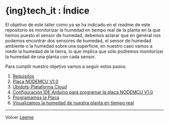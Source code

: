 # {ing}tech_it : Índice

El objetivo de este taller como ya se ha indicado en el readme de este repositorio es monitorizar la humedad en tiempo real de la planta en la que hemos puesto el sensor de humedad, debemos aclarar que en general nos podemos encontrar dos sensores de humedad, el sensor de humedad ambiente o la humedad sobre una superficie, en nuestro caso vamos a medir la humedad de la tierra, lo que implica que sólo podremos monitorizar la humedad de una planta con cada sensor.

Para cumplir nuestro objetivo vamos a seguir estos pasos:

1. [Requisitos](./requisitos.md)
1. [Placa NODEMCU V1.0](./placa_nodemcu.md)
1. [Ubidots-Plataforma Cloud](./ubidots.md)
1. [Configuración IDE Arduino para programar la placa NODEMCU V1.0](./configurando_ide_arduino.md)
1. [Programamos la Placa](./programando_placa.md)
1. [Visualizamos la humedad de nuestra planta en tiempo real](./visualizando_datos.md)


---
Volver [Leeme](./README.md)









